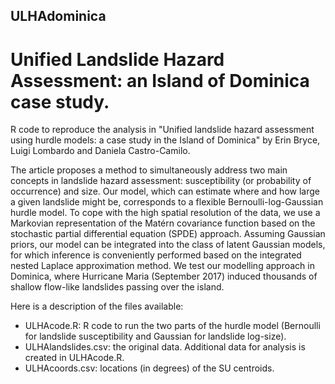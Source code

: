 ## ULHAdominica
# Unified Landslide Hazard Assessment: an Island of Dominica case study.

R code to reproduce the analysis in "Unified landslide hazard assessment using hurdle models: a case study in the Island of Dominica" by Erin Bryce, Luigi Lombardo and Daniela Castro-Camilo.

The article proposes a method to simultaneously address two main concepts in landslide hazard assessment: susceptibility (or probability of occurrence) and size. Our model, which can estimate where and how large a given landslide might be, corresponds to a flexible Bernoulli-log-Gaussian hurdle model. To cope with the high spatial resolution of the data, we use a Markovian representation of the Matérn covariance function based on the stochastic partial differential equation (SPDE) approach. Assuming Gaussian priors, our model can be integrated into the class of latent Gaussian models, for which inference is conveniently performed based on the integrated nested Laplace approximation method. We test our modelling approach in Dominica, where Hurricane Maria (September 2017) induced thousands of shallow flow-like landslides passing over the island.

Here is a description of the files available:
- ULHAcode.R: R code to run the two parts of the hurdle model (Bernoulli for landslide susceptibility and Gaussian for landslide log-size).
- ULHAlandslides.csv: the original data. Additional data for analysis is created in ULHAcode.R.
- ULHAcoords.csv: locations (in degrees) of the SU centroids.
